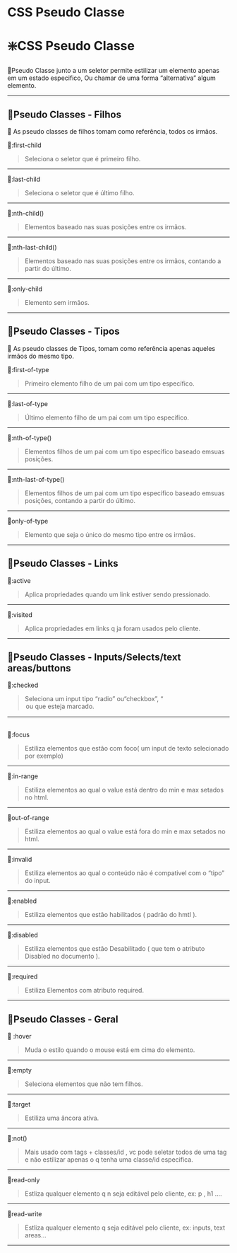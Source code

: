 # CSS Pseudo Classe

# ❇️CSS Pseudo Classe

🔸Pseudo Classe junto a um seletor permite estilizar um elemento apenas em um estado especifico, Ou chamar de uma forma “alternativa” algum elemento.

---

## 💠Pseudo Classes - Filhos

🧩 As pseudo classes de filhos tomam como referência, todos os irmãos.

🔸:first-child

> Seleciona o seletor que é primeiro filho.
> 

---

🔸:last-child

> Seleciona o seletor que é último filho.
> 

---

🔸:nth-child()

> Elementos baseado nas suas posições entre os irmãos.
> 

---

🔸:nth-last-child()

> Elementos baseado nas suas posições entre os irmãos, contando a partir do último.
> 

---

🔸:only-child

> Elemento sem irmãos.
> 

---

## 💠Pseudo Classes - Tipos

🧩 As pseudo classes de Tipos, tomam como referência apenas aqueles irmãos do mesmo tipo.

🔸:first-of-type

> Primeiro elemento filho de um pai com um tipo específico.
> 

---

🔸:last-of-type

> Último elemento filho de um pai com um tipo específico.
> 

---

🔸:nth-of-type()

> Elementos filhos de um pai com um tipo específico baseado emsuas posições.
> 

---

🔸:nth-last-of-type()

> Elementos filhos de um pai com um tipo específico baseado emsuas posições, contando a partir do último.
> 

---

🔸only-of-type

> Elemento que seja o único do mesmo tipo entre os irmãos.
> 

---

## 💠Pseudo Classes - Links

🔸:active

>  Aplica propriedades quando um link estiver sendo pressionado.
> 

---

🔸:visited

> Aplica propriedades em links q ja foram usados pelo cliente.
> 

---

## 💠Pseudo Classes - Inputs/Selects/text areas/buttons

🔸:checked

> Seleciona um input tipo “radio” ou“checkbox”, “<option> ou <select> que esteja marcado.
> 

---
  </br>
🔸:focus

> Estiliza elementos que estão com foco( um input de texto selecionado por exemplo)
> 

---

🔸:in-range

> Estiliza elementos ao qual o value está dentro do min e max setados no html.
> 

---

🔸out-of-range

> Estiliza elementos ao qual o value está fora do min e max setados no html.
> 

---

🔸:invalid

> Estiliza elementos ao qual o conteúdo não é compativel com o “tipo” do input.
> 

---

🔸:enabled

> Estiliza elementos que estão habilitados ( padrão do hmtl ).
> 

---

🔸:disabled

> Estiliza elementos que estão Desabilitado ( que tem o atributo Disabled no documento ).
> 

---

🔸:required

> Estiliza Elementos com atributo required.
> 

---

## 💠Pseudo Classes - Geral

🔸 :hover

> Muda o estilo quando o mouse está em cima do elemento.
> 

---

🔸:empty

> Seleciona elementos que não tem filhos.
> 

---

🔸:target

> Estiliza uma âncora ativa.
> 

---

🔸:not()

> Mais usado com tags + classes/id , vc pode seletar todos de uma tag e não estilizar apenas o q tenha uma classe/id especifica.
> 

---

🔸read-only

> Estliza qualquer elemento q n seja editável pelo cliente, ex: p , h1 ….
> 

---

🔸read-write

> Estliza qualquer elemento q seja editável pelo cliente, ex: inputs, text areas…
> 

---
